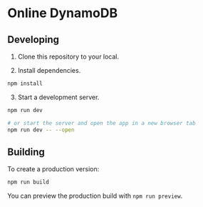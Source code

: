 # Online DynamoDB

## Developing

1. Clone this repository to your local.

2. Install dependencies.

```bash
npm install
```

3. Start a development server.

```bash
npm run dev

# or start the server and open the app in a new browser tab
npm run dev -- --open
```

## Building

To create a production version:

```bash
npm run build
```

You can preview the production build with `npm run preview`.
